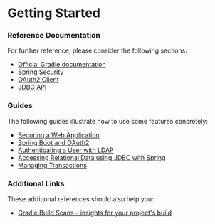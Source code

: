 # Getting Started

### Reference Documentation
For further reference, please consider the following sections:

* [Official Gradle documentation](https://docs.gradle.org)
* [Spring Security](https://docs.spring.io/spring-boot/docs/{bootVersion}/reference/htmlsingle/#boot-features-security)
* [OAuth2 Client](https://docs.spring.io/spring-boot/docs/{bootVersion}/reference/htmlsingle/#boot-features-security-oauth2-client)
* [JDBC API](https://docs.spring.io/spring-boot/docs/{bootVersion}/reference/htmlsingle/#boot-features-sql)

### Guides
The following guides illustrate how to use some features concretely:

* [Securing a Web Application](https://spring.io/guides/gs/securing-web/)
* [Spring Boot and OAuth2](https://spring.io/guides/tutorials/spring-boot-oauth2/)
* [Authenticating a User with LDAP](https://spring.io/guides/gs/authenticating-ldap/)
* [Accessing Relational Data using JDBC with Spring](https://spring.io/guides/gs/relational-data-access/)
* [Managing Transactions](https://spring.io/guides/gs/managing-transactions/)

### Additional Links
These additional references should also help you:

* [Gradle Build Scans – insights for your project's build](https://scans.gradle.com#gradle)

